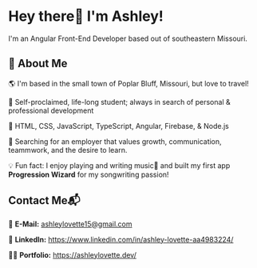 
# Hey there👋 I'm Ashley!


I'm an Angular Front-End Developer based out of southeastern Missouri.



## 🌻 About Me


🌎 I'm based in the small town of Poplar Bluff, Missouri, but love to travel!

🌱 Self-proclaimed, life-long student; always in search of personal & professional development

🤖 HTML, CSS, JavaScript, TypeScript, Angular, Firebase, & Node.js

👀 Searching for an employer that values growth, communication, teammwork, and the desire to learn.

💡 Fun fact: I enjoy playing and writing music🎹 and built my first app **Progression Wizard** for my songwriting passion!


## Contact Me📬

📧 **E-Mail:** ashleylovette15@gmail.com

📲 **LinkedIn:** https://www.linkedin.com/in/ashley-lovette-aa4983224/

👩‍💻 **Portfolio:** https://ashleylovette.dev/ 
